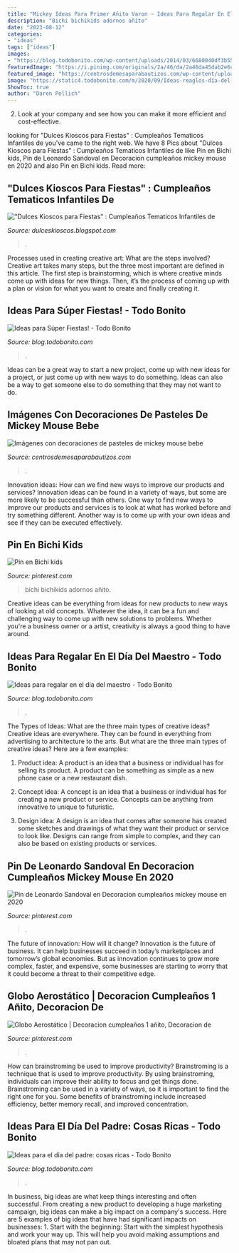 ```yaml
---
title: "Mickey Ideas Para Primer Añito Varon ~ Ideas Para Regalar En El Día Del Maestro"
description: "Bichi bichikids adornos añito"
date: "2023-08-12"
categories:
- "ideas"
tags: ["ideas"]
images:
- "https://blog.todobonito.com/wp-content/uploads/2014/03/6680040df3b55d5905524992dbad5991.jpg"
featuredImage: "https://i.pinimg.com/originals/2a/46/da/2a46da45dab2e6ce1718fbdf2901faa1.jpg"
featured_image: "https://centrosdemesaparabautizos.com/wp-content/uploads/2016/11/pasteles-de-mickey-mouse-bebe-para-un-año.jpg"
image: "https://static4.todobonito.com/m/2020/09/Ideas-reaglos-día-del-maestro.jpg"
ShowToc: true
author: "Daren Pollich"
---
```



2. Look at your company and see how you can make it more efficient and cost-effective.

	

		
looking for &quot;Dulces Kioscos para Fiestas&quot; : Cumpleaños Tematicos Infantiles de you've came to the right web. We have 8 Pics about &quot;Dulces Kioscos para Fiestas&quot; : Cumpleaños Tematicos Infantiles de like Pin en Bichi kids, Pin de Leonardo Sandoval en Decoracion cumpleaños mickey mouse en 2020 and also Pin en Bichi kids. Read more:
		
    
## &quot;Dulces Kioscos Para Fiestas&quot; : Cumpleaños Tematicos Infantiles De

<img loading=lazy src="https://3.bp.blogspot.com/-b83077JH7eA/TaTqveXfPEI/AAAAAAAAAAg/SToB2KyJKZI/s1600/Tematica+Mickey+2.jpg" onerror="this.onerror=null;this.src='https://tse1.mm.bing.net/th?id=OIP.NcstQCbMIW1X1XVOI_rhZgHaFr&amp;pid=15.1';" alt="&quot;Dulces Kioscos para Fiestas&quot; : Cumpleaños Tematicos Infantiles de">

_Source: dulceskioscos.blogspot.com_

>. 

	

Processes used in creating creative art: What are the steps involved?
Creative art takes many steps, but the three most important are defined in this article. The first step is brainstorming, which is where creative minds come up with ideas for new things. Then, it’s the process of coming up with a plan or vision for what you want to create and finally creating it.

    
## Ideas Para Súper Fiestas! - Todo Bonito

<img loading=lazy src="https://blog.todobonito.com/wp-content/uploads/2014/03/6680040df3b55d5905524992dbad5991.jpg" onerror="this.onerror=null;this.src='https://tse2.mm.bing.net/th?id=OIP.N-mKTC-H1LcGukA-p_VGRwHaLG&amp;pid=15.1';" alt="Ideas para Súper Fiestas! - Todo Bonito">

_Source: blog.todobonito.com_

>. 

	

Ideas can be a great way to start a new project, come up with new ideas for a project, or just come up with new ways to do something. Ideas can also be a way to get someone else to do something that they may not want to do.

    
## Imágenes Con Decoraciones De Pasteles De Mickey Mouse Bebe

<img loading=lazy src="https://centrosdemesaparabautizos.com/wp-content/uploads/2016/11/pasteles-de-mickey-mouse-bebe-para-un-año.jpg" onerror="this.onerror=null;this.src='https://tse4.mm.bing.net/th?id=OIP.Srs5VzqU7mRxvhXA6S3pRwAAAA&amp;pid=15.1';" alt="Imágenes con decoraciones de pasteles de mickey mouse bebe">

_Source: centrosdemesaparabautizos.com_

>. 

	

Innovation ideas: How can we find new ways to improve our products and services?
Innovation ideas can be found in a variety of ways, but some are more likely to be successful than others. One way to find new ways to improve our products and services is to look at what has worked before and try something different. Another way is to come up with your own ideas and see if they can be executed effectively.

    
## Pin En Bichi Kids

<img loading=lazy src="https://i.pinimg.com/originals/2a/46/da/2a46da45dab2e6ce1718fbdf2901faa1.jpg" onerror="this.onerror=null;this.src='https://tse1.mm.bing.net/th?id=OIP.JpPwOZxBtTqyuToG8pPuBQHaPP&amp;pid=15.1';" alt="Pin en Bichi kids">

_Source: pinterest.com_

>bichi bichikids adornos añito. 

	

Creative ideas can be everything from ideas for new products to new ways of looking at old concepts. Whatever the idea, it can be a fun and challenging way to come up with new solutions to problems. Whether you're a business owner or a artist, creativity is always a good thing to have around.

    
## Ideas Para Regalar En El Día Del Maestro - Todo Bonito

<img loading=lazy src="https://static4.todobonito.com/m/2020/09/Ideas-reaglos-día-del-maestro.jpg" onerror="this.onerror=null;this.src='https://tse3.mm.bing.net/th?id=OIP.YykmJYUiUXQ9TVgfWUI7JQHaE6&amp;pid=15.1';" alt="Ideas para regalar en el día del maestro - Todo Bonito">

_Source: blog.todobonito.com_

>. 

	

The Types of Ideas: What are the three main types of creative ideas?
Creative ideas are everywhere. They can be found in everything from advertising to architecture to the arts. But what are the three main types of creative ideas? Here are a few examples:
1. Product idea: A product is an idea that a business or individual has for selling its product. A product can be something as simple as a new phone case or a new restaurant dish.

2. Concept idea: A concept is an idea that a business or individual has for creating a new product or service. Concepts can be anything from innovative to unique to futuristic.

3. Design idea: A design is an idea that comes after someone has created some sketches and drawings of what they want their product or service to look like. Designs can range from simple to complex, and they can also be based on existing products or services.

    
## Pin De Leonardo Sandoval En Decoracion Cumpleaños Mickey Mouse En 2020

<img loading=lazy src="https://i.pinimg.com/736x/dc/c5/0b/dcc50bbc3acd8b48f766e74bf4246fb0.jpg" onerror="this.onerror=null;this.src='https://tse2.mm.bing.net/th?id=OIP.4elflI6sDfjbvlGvMlaO5QHaJ3&amp;pid=15.1';" alt="Pin de Leonardo Sandoval en Decoracion cumpleaños mickey mouse en 2020">

_Source: pinterest.com_

>. 

	

The future of innovation: How will it change?
Innovation is the future of business. It can help businesses succeed in today’s marketplaces and tomorrow’s global economies. But as innovation continues to grow more complex, faster, and expensive, some businesses are starting to worry that it could become a threat to their competitive edge.

    
## Globo Aerostático | Decoracion Cumpleaños 1 Añito, Decoracion De

<img loading=lazy src="https://i.pinimg.com/originals/9d/03/3f/9d033fdadad3f80db80a7ac014c68b58.jpg" onerror="this.onerror=null;this.src='https://tse2.mm.bing.net/th?id=OIP.WiyFMKnNWk4BMkC3SkOQJwHaJ4&amp;pid=15.1';" alt="Globo Aerostático | Decoracion cumpleaños 1 añito, Decoracion de">

_Source: pinterest.com_

>. 

	

How can brainstroming be used to improve productivity?
Brainstroming is a technique that is used to improve productivity. By using brainstroming, individuals can improve their ability to focus and get things done. Brainstroming can be used in a variety of ways, so it is important to find the right one for you. Some benefits of brainstroming include increased efficiency, better memory recall, and improved concentration.

    
## Ideas Para El Día Del Padre: Cosas Ricas - Todo Bonito

<img loading=lazy src="https://static4.todobonito.com/m/2013/06/imagenes-dia-padre.jpg" onerror="this.onerror=null;this.src='https://tse4.mm.bing.net/th?id=OIP.GJSy8kWLSQJhkzdJQfUUxAHaO0&amp;pid=15.1';" alt="Ideas para el día del padre: cosas ricas - Todo Bonito">

_Source: blog.todobonito.com_

>. 

	

In business, big ideas are what keep things interesting and often successful. From creating a new product to developing a huge marketing campaign, big ideas can make a big impact on a company's success. Here are 5 examples of big ideas that have had significant impacts on businesses: 1. Start with the beginning: Start with the simplest hypothesis and work your way up. This will help you avoid making assumptions and bloated plans that may not pan out. 
